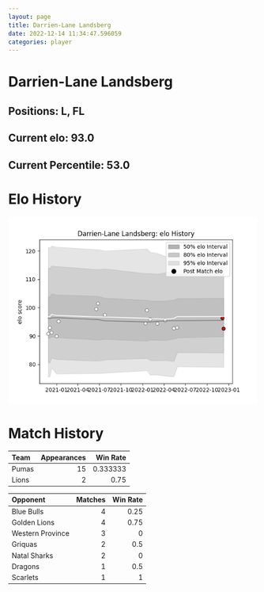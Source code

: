 ```yaml
---  
layout: page  
title: Darrien-Lane Landsberg  
date: 2022-12-14 11:34:47.596059  
categories: player  
---
```

# Darrien-Lane Landsberg

## Positions: L, FL

## Current elo: 93.0

## Current Percentile: 53.0

# Elo History


![elo history](history_Darrien-LaneLandsberg.png)
# Match History


| Team   |   Appearances |   Win Rate |
|:-------|--------------:|-----------:|
| Pumas  |            15 |   0.333333 |
| Lions  |             2 |   0.75     |

| Opponent         |   Matches |   Win Rate |
|:-----------------|----------:|-----------:|
| Blue Bulls       |         4 |       0.25 |
| Golden Lions     |         4 |       0.75 |
| Western Province |         3 |       0    |
| Griquas          |         2 |       0.5  |
| Natal Sharks     |         2 |       0    |
| Dragons          |         1 |       0.5  |
| Scarlets         |         1 |       1    |